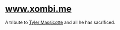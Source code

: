 # www.xombi.me

A tribute to [Tyler Massicotte](https://github.com/MassicotteTyler) and all he
has sacrificed.

